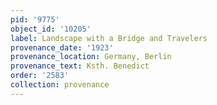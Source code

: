 ```yaml
---
pid: '9775'
object_id: '10205'
label: Landscape with a Bridge and Travelers
provenance_date: '1923'
provenance_location: Germany, Berlin
provenance_text: Ksth. Benedict
order: '2583'
collection: provenance
---
```

